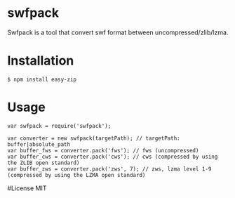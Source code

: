 # swfpack
Swfpack is a tool that convert swf format between uncompressed/zlib/lzma.

# Installation
    $ npm install easy-zip

# Usage
````
var swfpack = require('swfpack');

var converter = new swfpack(targetPath); // targetPath: buffer|absolute_path
var buffer_fws = converter.pack('fws'); // fws (uncompressed)
var buffer_cws = converter.pack('cws'); // cws (compressed by using the ZLIB open standard)
var buffer_zws = converter.pack('zws', 7); // zws, lzma level 1-9 (compressed by using the LZMA open standard)
````

#License
MIT
